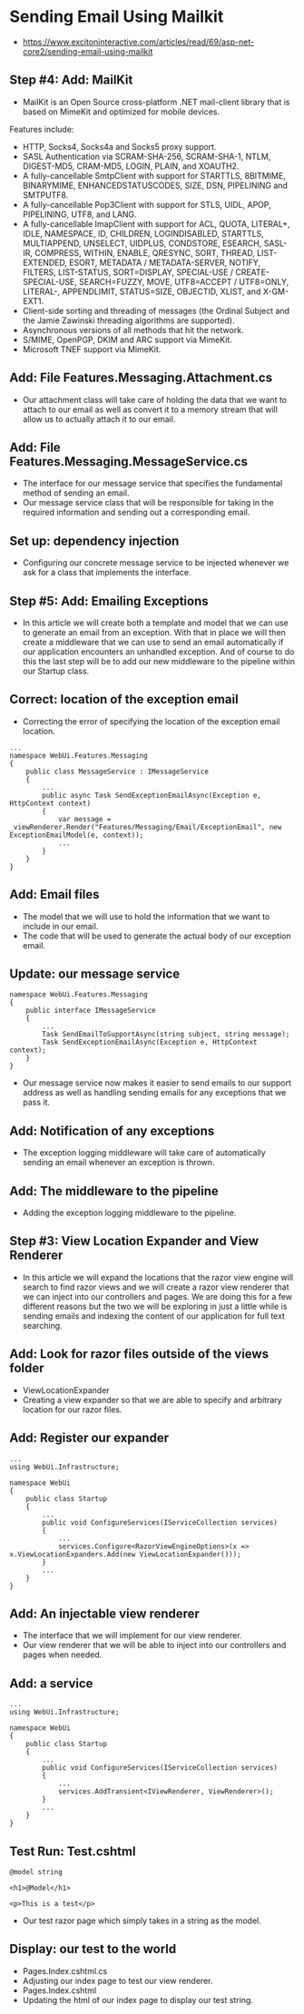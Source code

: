 ﻿# Sending Email Using Mailkit

* https://www.excitoninteractive.com/articles/read/69/asp-net-core2/sending-email-using-mailkit

## Step #4: Add: MailKit

* MailKit is an Open Source cross-platform .NET mail-client library that is based on MimeKit and optimized for mobile devices.

Features include:
* HTTP, Socks4, Socks4a and Socks5 proxy support.
* SASL Authentication via SCRAM-SHA-256, SCRAM-SHA-1, NTLM, DIGEST-MD5, CRAM-MD5, LOGIN, PLAIN, and XOAUTH2.
* A fully-cancellable SmtpClient with support for STARTTLS, 8BITMIME, BINARYMIME, ENHANCEDSTATUSCODES, SIZE, DSN, PIPELINING and SMTPUTF8.
* A fully-cancellable Pop3Client with support for STLS, UIDL, APOP, PIPELINING, UTF8, and LANG.
* A fully-cancellable ImapClient with support for ACL, QUOTA, LITERAL+, IDLE, NAMESPACE, ID, CHILDREN, LOGINDISABLED, STARTTLS, MULTIAPPEND, UNSELECT, UIDPLUS, CONDSTORE, ESEARCH, SASL-IR, COMPRESS, WITHIN, ENABLE, QRESYNC, SORT, THREAD, LIST-EXTENDED, ESORT, METADATA / METADATA-SERVER, NOTIFY, FILTERS, LIST-STATUS, SORT=DISPLAY, SPECIAL-USE / CREATE-SPECIAL-USE, SEARCH=FUZZY, MOVE, UTF8=ACCEPT / UTF8=ONLY, LITERAL-, APPENDLIMIT, STATUS=SIZE, OBJECTID, XLIST, and X-GM-EXT1.
* Client-side sorting and threading of messages (the Ordinal Subject and the Jamie Zawinski threading algorithms are supported).
* Asynchronous versions of all methods that hit the network.
* S/MIME, OpenPGP, DKIM and ARC support via MimeKit.
* Microsoft TNEF support via MimeKit.

## Add: File Features.Messaging.Attachment.cs

*  Our attachment class will take care of holding the data that we want to attach to our email as well as convert it to a memory stream that will allow us to actually attach it to our email. 

## Add: File Features.Messaging.MessageService.cs

* The interface for our message service that specifies the fundamental method of sending an email. 
* Our message service class that will be responsible for taking in the required information and sending out a corresponding email. 

## Set up: dependency injection

*  Configuring our concrete message service to be injected whenever we ask for a class that implements the interface. 

## Step #5: Add: Emailing Exceptions

* In this article we will create both a template and model that we can use to generate an email from an exception. With that in place we will then create a middleware that we can use to send an email automatically if our application encounters an unhandled exception. And of course to do this the last step will be to add our new middleware to the pipeline within our Startup class.

## Correct: location of the exception email

* Correcting the error of specifying the location of the exception email location. 

```
...
namespace WebUi.Features.Messaging
{
    public class MessageService : IMessageService
    {
        ...
        public async Task SendExceptionEmailAsync(Exception e, HttpContext context)
        {
            var message = _viewRenderer.Render("Features/Messaging/Email/ExceptionEmail", new ExceptionEmailModel(e, context));
            ...
        }
    }
}
```

## Add: Email files

*  The model that we will use to hold the information that we want to include in our email. 
*  The code that will be used to generate the actual body of our exception email. 

## Update: our message service

```
namespace WebUi.Features.Messaging
{
    public interface IMessageService
    {
        ...
        Task SendEmailToSupportAsync(string subject, string message);
        Task SendExceptionEmailAsync(Exception e, HttpContext context);
    }
}
```
* Our message service now makes it easier to send emails to our support address as well as handling sending emails for any exceptions that we pass it. 

## Add: Notification of any exceptions

* The exception logging middleware will take care of automatically sending an email whenever an exception is thrown. 

## Add: The middleware to the pipeline

* Adding the exception logging middleware to the pipeline. 

## Step #3: View Location Expander and View Renderer 

* In this article we will expand the locations that the razor view engine will search to find razor views and we will create a razor view renderer that we can inject into our controllers and pages. We are doing this for a few different reasons but the two we will be exploring in just a little while is sending emails and indexing the content of our application for full text searching.

## Add: Look for razor files outside of the views folder

* ViewLocationExpander
* Creating a view expander so that we are able to specify and arbitrary location for our razor files. 

## Add: Register our expander

```
...
using WebUi.Infrastructure;

namespace WebUi
{
    public class Startup
    {
        ...
        public void ConfigureServices(IServiceCollection services)
        {
            ...
            services.Configure<RazorViewEngineOptions>(x => x.ViewLocationExpanders.Add(new ViewLocationExpander()));
        }
        ...
    }
}
```
## Add: An injectable view renderer

* The interface that we will implement for our view renderer. 
*  Our view renderer that we will be able to inject into our controllers and pages when needed. 

## Add: a service

```
...
using WebUi.Infrastructure;

namespace WebUi
{
    public class Startup
    {
        ...
        public void ConfigureServices(IServiceCollection services)
        {
            ...
            services.AddTransient<IViewRenderer, ViewRenderer>();
        }
        ...
    }
}
```
## Test Run: Test.cshtml

```
@model string

<h1>@Model</h1>

<p>This is a test</p>
```
*  Our test razor page which simply takes in a string as the model.

## Display: our test to the world

* Pages.Index.cshtml.cs
* Adjusting our index page to test our view renderer. 
* Pages.Index.cshtml
*  Updating the html of our index page to display our test string. 
